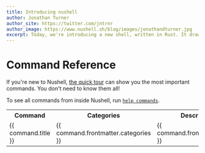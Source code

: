 ```yaml
---
title: Introducing nushell
author: Jonathan Turner
author_site: https://twitter.com/jntrnr
author_image: https://www.nushell.sh/blog/images/jonathandturner.jpg
excerpt: Today, we're introducing a new shell, written in Rust. It draws inspiration from the classic Unix philosophy of pipelines, the structured data approach of PowerShell, functional programming, systems programming, and more.
---
```


# Command Reference

If you're new to Nushell, [the quick tour](/book/quick_tour.md) can show you the most important commands. You don't need to know them all!

To see all commands from inside Nushell, run [`help commands`](/commands/docs/help.md).

<script>
  import pages from '@temp/pages'
  export default {
    computed: {
      commands() {
        return pages
          .filter(p => p.path.indexOf('/commands/docs/') >= 0)
          .sort((a,b) => (a.title > b.title) ? 1 : ((b.title > a.title) ? -1 : 0));
      }
    }
  }
</script>

<table>
  <tr>
    <th>Command</th>
    <th>Categories</th>
    <th>Description</th>
    <th>Feature</th>
  </tr>
  <tr v-for="command in commands">
   <td><a :href="command.path">{{ command.title }}</a></td>
   <td style="white-space: pre-wrap;">{{ command.frontmatter.categories }}</td>
   <td style="white-space: pre-wrap;">{{ command.frontmatter.usage }}</td>
   <td style="white-space: pre-wrap;">{{ command.frontmatter.feature }}</td>
  </tr>
</table>
